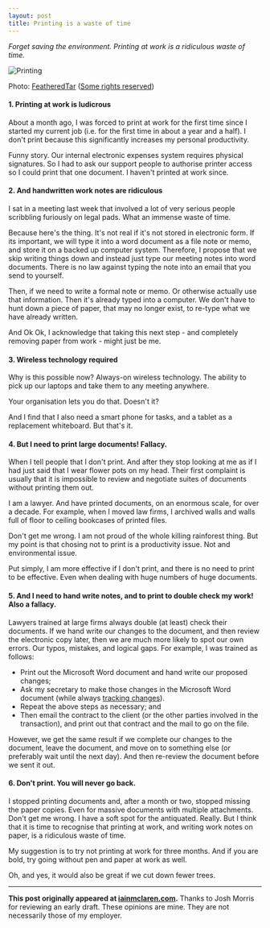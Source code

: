 ```yaml
---
layout: post
title: Printing is a waste of time
---
```


*Forget saving the environment.  Printing at work is a ridiculous waste of time.*

![Printing](http://iainmclaren.com/public/images/2014-07-30-printing_2302651444_00fc119685.jpg "Printing")

Photo: [FeatheredTar](https://www.flickr.com/photos/featheredtar/) ([Some rights reserved](https://creativecommons.org/licenses/by-sa/2.0/))

#### 1. Printing at work is ludicrous  

About a month ago, I was forced to print at work for the first time since I started my current job (i.e. for the first time in about a year and a half).  I don't print because this significantly increases my personal productivity.

Funny story.  Our internal electronic expenses system requires physical signatures. So I had to ask our support people to authorise printer access so I could print that one document.  I haven't printed at work since.   

#### 2.  And handwritten work notes are ridiculous

I sat in a meeting last week that involved a lot of very serious people scribbling furiously on legal pads.  What an immense waste of time.  

Because here's the thing.  It's not real if it's not stored in electronic form.  If its important, we will type it into a word document as a file note or memo, and store it on a backed up computer system.  Therefore, I propose that we skip writing things down and instead just type our meeting notes into word documents.  There is no law against typing the note into an email that you send to yourself.

Then, if we need to write a formal note or memo.  Or otherwise actually use that information.  Then it's already typed into a computer.  We don't have to hunt down a piece of paper, that may no longer exist, to re-type what we have already written.

And Ok Ok, I acknowledge that taking this next step - and completely removing paper from work - might just be me.

#### 3.  Wireless technology required

Why is this possible now?  Always-on wireless technology.  The ability to pick up our laptops and take them to any meeting anywhere.  

Your organisation lets you do that.  Doesn't it?

And I find that I also need a smart phone for tasks, and a tablet as a replacement whiteboard.  But that's it.

#### 4.  But I need to print large documents!  Fallacy.

When I tell people that I don't print.  And after they stop looking at me as if I had just said that I wear flower pots on my head.  Their first complaint is usually that it is impossible to review and negotiate suites of documents without printing them out.

I am a lawyer.  And have printed documents, on an enormous scale, for over a decade.  For example, when I moved law firms, I archived walls and walls full of floor to ceiling bookcases of printed files.  

Don't get me wrong.  I am not proud of the whole killing rainforest thing.  But my point is that chosing not to print is a productivity issue.  Not and environmental issue.  

Put simply, I am more effective if I don't print, and there is no need to print to be effective.  Even when dealing with huge numbers of huge documents.

#### 5.  And I need to hand write notes, and to print to double check my work! Also a fallacy. 

Lawyers trained at large firms always double (at least) check their documents.  If we hand write our changes to the document, and then review the electronic copy later, then we are much more likely to spot our own errors.  Our typos, mistakes, and logical gaps.  For example, I was trained as follows:
- Print out the Microsoft Word document and hand write our proposed changes;
- Ask my secretary to make those changes in the Microsoft Word document (while always [tracking changes](http://iainmclaren.com/2014/07/16/8-steps)).
- Repeat the above steps as necessary; and
- Then email the contract to the client (or the other parties involved in the transaction), and print out that contract and the mail to go on the file.

However, we get the same result if we complete our changes to the document, leave the document, and move on to something else (or preferably wait until the next day).  And then re-review the document before we sent it out.    

#### 6.  Don't print.  You will never go back.

I stopped printing documents and, after a month or two, stopped missing the paper copies.  Even for massive documents with multiple attachments. Don't get me wrong.  I have a soft spot for the antiquated.  Really.  But I think that it is time to recognise that printing at work, and writing work notes on paper, is a ridiculous waste of time. 

My suggestion is to try not printing at work for three months.  And if you are bold, try going without pen and paper at work as well.  

Oh, and yes, it would also be great if we cut down fewer trees.

---

**This post originally appeared at [iainmclaren.com](http://iainmclaren.com).** Thanks to Josh Morris for reviewing an early draft.  These opinions are mine.  They are not necessarily those of my employer.